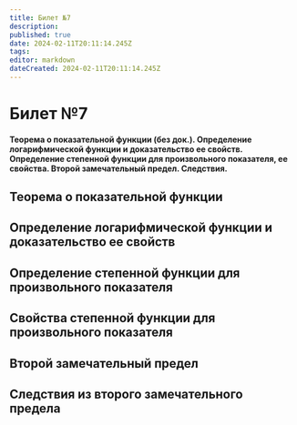 ```yaml
---
title: Билет №7
description: 
published: true
date: 2024-02-11T20:11:14.245Z
tags: 
editor: markdown
dateCreated: 2024-02-11T20:11:14.245Z
---
```


# Билет №7
#### Теорема о показательной функции (без док.). Определение логарифмической функции и доказательство ее свойств. Определение степенной функции для произвольного показателя, ее свойства. Второй замечательный предел. Следствия.

## Теорема о показательной функции

## Определение логарифмической функции и доказательство ее свойств

## Определение степенной функции для произвольного показателя

## Cвойства степенной функции для произвольного показателя

## Второй замечательный предел

## Следствия из второго замечательного предела
